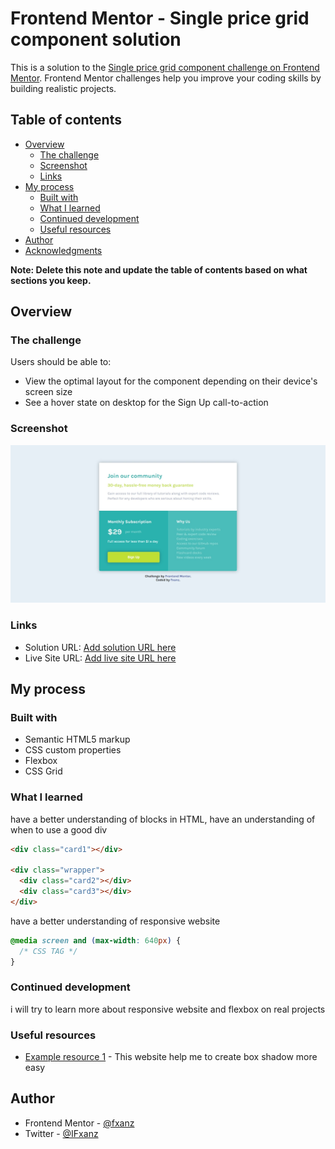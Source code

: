 # Frontend Mentor - Single price grid component solution

This is a solution to the [Single price grid component challenge on Frontend Mentor](https://www.frontendmentor.io/challenges/single-price-grid-component-5ce41129d0ff452fec5abbbc). Frontend Mentor challenges help you improve your coding skills by building realistic projects.

## Table of contents

- [Overview](#overview)
  - [The challenge](#the-challenge)
  - [Screenshot](#screenshot)
  - [Links](#links)
- [My process](#my-process)
  - [Built with](#built-with)
  - [What I learned](#what-i-learned)
  - [Continued development](#continued-development)
  - [Useful resources](#useful-resources)
- [Author](#author)
- [Acknowledgments](#acknowledgments)

**Note: Delete this note and update the table of contents based on what sections you keep.**

## Overview

### The challenge

Users should be able to:

- View the optimal layout for the component depending on their device's screen size
- See a hover state on desktop for the Sign Up call-to-action

### Screenshot

![](./screenshot.png)

### Links

- Solution URL: [Add solution URL here](https://www.frontendmentor.io/solutions/single-price-component-using-css-grid-x4tZPVlNiF)
- Live Site URL: [Add live site URL here](https://fxanz.github.io/Frontendmentor-Single-Price-Crid-Component/)

## My process

### Built with

- Semantic HTML5 markup
- CSS custom properties
- Flexbox
- CSS Grid

### What I learned

have a better understanding of blocks in HTML, have an understanding of when to use a good div

```html
<div class="card1"></div>

<div class="wrapper">
  <div class="card2"></div>
  <div class="card3"></div>
</div>
```

have a better understanding of responsive website

```css
@media screen and (max-width: 640px) {
  /* CSS TAG */
}
```

### Continued development

i will try to learn more about responsive website and flexbox on real projects

### Useful resources

- [Example resource 1](https://cssgenerator.org/box-shadow-css-generator.html) - This website help me to create box shadow more easy

## Author

- Frontend Mentor - [@fxanz](https://www.frontendmentor.io/profile/fxanz)
- Twitter - [@IFxanz](https://twitter.com/IFxanz)
